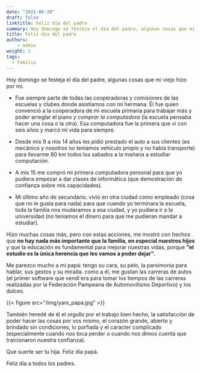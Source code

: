 ```yaml
---
date: "2021-06-20"
draft: false
linktitle: Feliz día del padre
summary: Hoy domingo se festeja el día del padre, algunas cosas que mi viejo hizo por mi.
title: Feliz día del padre
authors: 
    - admin
weight: 1
tags: 
  - Familia
---
```


Hoy domingo se festeja el día del padre, algunas cosas que mi viejo hizo por mi.

- Fue siempre parte de todas las cooperadoras y comisiones de las escuelas y clubes donde asistíamos con mi hermana.  Él fue quien convenció a la cooperadora de mi escuela primaria para trabajar más y poder arreglar el piano _y comprar la computadora_ (la escuela pensaba hacer una cosa o la otra).  Esa computadora fue la primera que vi con seis años y marcó mi vida para siempre.

- Desde mis 9 a mis 14 años les pidió prestado el auto a sus clientes (es mecánico y nosotros no teníamos vehículo propio y no había transporte) para llevarme 80 km todos los sabados a la mañana a estudiar computación.

- A mis 15 me compró mi primera computadora personal para que yo pudiera empezar a dar clases de informática (que demostración de confianza sobre mis capacidades).

- Mi último año de secundario, vivió en otra ciudad como empleado (cosa que no le gusta para nada) para que cuando yo terminara la escuela, toda la familia nos mudaramos a esa ciudad, y yo pudiera ir a la universidad (no teniamos el dinero para que me pudieran mandar a estudiar).

Hizo muchas cosas más, pero con estas acciones, me mostró con hechos que **no hay nada más importante que la familia, en especial nuestros hijos** y que la educación es fundamental para mejorar nuestras vidas, porque **"el estudio es la única herencia que les vamos a poder dejar".**

Me parezco mucho a mi papá: tengo su cara, su pelo, la parsimonia para hablar, sus gestos y su mirada. como a él, me gustan las carreras de autos (el primer software que vendí era para tomar los tiempos de las carreras realizadas por la Federación Pampeana de Automovilismo Deportivo) y los dulces.

{{< figure src="/img/yani_papa.jpg" >}}

También heredé de él el orgullo por el trabajo bien hecho, la satisfacción de poder hacer las cosas por vos mismo, el corazón grande, abierto y brindado sin condiciones, lo porfiada y el caracter complicado (especialmente cuando nos toca perder o cuando nos dimos cuenta que traicionaron nuestra confianza).

Que suerte ser tu hija. Feliz día papá. 

Feliz día a todos los padres.

